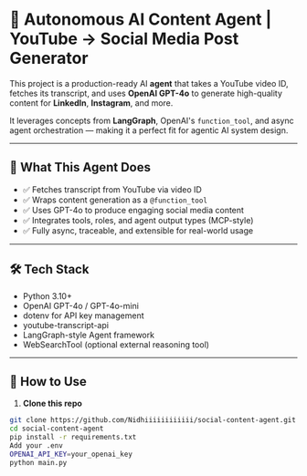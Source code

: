 # 🤖 Autonomous AI Content Agent | YouTube → Social Media Post Generator

This project is a production-ready AI **agent** that takes a YouTube video ID, fetches its transcript, and uses **OpenAI GPT-4o** to generate high-quality content for **LinkedIn**, **Instagram**, and more.

It leverages concepts from **LangGraph**, OpenAI's `function_tool`, and async agent orchestration — making it a perfect fit for agentic AI system design.

---

## 🌟 What This Agent Does

- ✅ Fetches transcript from YouTube via video ID
- ✅ Wraps content generation as a `@function_tool`
- ✅ Uses GPT-4o to produce engaging social media content
- ✅ Integrates tools, roles, and agent output types (MCP-style)
- ✅ Fully async, traceable, and extensible for real-world usage

---

## 🛠 Tech Stack

- Python 3.10+
- OpenAI GPT-4o / GPT-4o-mini
- dotenv for API key management
- youtube-transcript-api
- LangGraph-style Agent framework
- WebSearchTool (optional external reasoning tool)

---

## 🚀 How to Use

1. **Clone this repo**
```bash
git clone https://github.com/Nidhiiiiiiiiiiii/social-content-agent.git
cd social-content-agent
pip install -r requirements.txt
Add your .env
OPENAI_API_KEY=your_openai_key
python main.py
